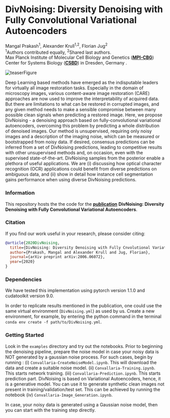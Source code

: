 # DivNoising: Diversity Denoising with Fully Convolutional Variational Autoencoders

Mangal Prakash<sup>1</sup>, Alexander Krull<sup>1,2</sup>, Florian Jug<sup>2</sup></br>
<sup>1</sup>Authors contributed equally, <sup>2</sup>Shared last authors. <br>
Max Planck Institute of Molecular Cell Biology and Genetics (**[MPI-CBG](https://www.mpi-cbg.de/home/)**) <br>
Center for Systems Biology (**[CSBD](https://www.csbdresden.de/)**) in Dresden, Germany .

![teaserFigure]( https://github.com/juglab/DivNoising_RC/blob/Readme/resources/Fig2_full.png "Figure 1 taken from publication")

Deep Learning based methods have emerged as the indisputable leaders for virtually all image restoration tasks. Especially in the domain of microscopy images, various content-aware image restoration (CARE) approaches are now used to improve the interpretability of acquired data. But there are limitations to what can be restored in corrupted images, and any given method needs to make a sensible compromise between many possible clean signals when predicting a restored image. Here, we propose DivNoising - a denoising approach based on fully-convolutional variational autoencoders, overcoming this problem by predicting a whole distribution of denoised images. Our method is unsupervised, requiring only noisy images and a description of the imaging noise, which can be measured or bootstrapped from noisy data. If desired, consensus predictions can be inferred from a set of DivNoising predictions, leading to competitive results with other unsupervised methods and, on occasion, even with the supervised state-of-the-art. DivNoising samples from the posterior enable a plethora of useful applications. We are (i) discussing how optical character recognition (OCR) applications could benefit from diverse predictions on ambiguous data, and (ii) show in detail how instance cell segmentation gains performance when using diverse DivNoising predictions.

### Information

This repository hosts the the code for the **[publication](https://arxiv.org/abs/2006.06072)** **DivNoising: Diversity Denoising with Fully Convolutional Variational Autoencoders**. 

### Citation
If you find our work useful in your research, please consider citing:

```bibtex
@article{2020DivNoising,
  title={DivNoising: Diversity Denoising with Fully Cnvolutional Variational Autoencoders},
  author={Prakash, Mangal and Alexander Krull and Jug, Florian},
  journal={arXiv preprint arXiv:2006.06072},
  year={2020}
}
```

### Dependencies 
We have tested this implementation using pytorch version 1.1.0 and cudatoolkit version 9.0.

In order to replicate results mentioned in the publication, one could use the same virtual environment (`DivNoising.yml`) as used by us. Create a new environment, for example, by entering the python command in the terminal `conda env create -f path/to/DivNoising.yml`.


### Getting Started
Look in the `examples` directory and try out the notebooks. Prior to beginning the denoising pipeline, prepare the noise model in case your noisy data is NOT generated by a gaussian noise process. For such cases, begin by running : (i) `Convallaria-CreateNoiseModel.ipynb`. This will download the data and create a suitable noise model. (ii) `Convallaria-Training.ipynb`. This starts network training. (iii) `Convallaria-Prediction.ipynb`. This starts prediction part.
DivNoising is based on Variational Autoencoders, hence, it is a generative model. You can use it to generate synthetic clean images not present in training/validation/test set. This can be achieved by running the notebook (iv) `Convallaria-Image_Generation.ipynb`.

In case, your noisy data is generated using a Gaussian noise model, then you can start with the training step directly.


